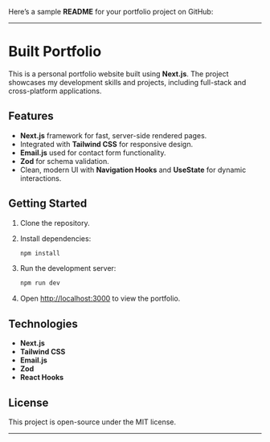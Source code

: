 Here’s a sample **README** for your portfolio project on GitHub:

---

# Built Portfolio

This is a personal portfolio website built using **Next.js**. The project showcases my development skills and projects, including full-stack and cross-platform applications.

## Features

- **Next.js** framework for fast, server-side rendered pages.
- Integrated with **Tailwind CSS** for responsive design.
- **Email.js** used for contact form functionality.
- **Zod** for schema validation.
- Clean, modern UI with **Navigation Hooks** and **UseState** for dynamic interactions.

## Getting Started

1. Clone the repository.
2. Install dependencies:
   ```bash
   npm install
   ```
3. Run the development server:
   ```bash
   npm run dev
   ```

4. Open [http://localhost:3000](http://localhost:3000) to view the portfolio.

## Technologies

- **Next.js**
- **Tailwind CSS**
- **Email.js**
- **Zod**
- **React Hooks**

## License

This project is open-source under the MIT license.

--- 

